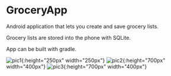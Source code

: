 # GroceryApp

Android application that lets you create and save grocery lists.

Grocery lists are stored into the phone with SQLite.

App can be built with gradle.

![pic1](https://i.imgur.com/3rOU5JG.jpg){:height="250px" width="250px"} 
![pic2](https://i.imgur.com/UKRfRGA.jpg){:height="700px" width="400px"}
![pic3](https://i.imgur.com/bOTNECM.jpg){:height="700px" width="400px"}

